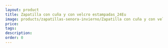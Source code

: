 ```yaml
---
layout: product
title: Zapatilla con cuña y con velcro estampadas_24Eu
image: products/zapatillas-senora-invierno/Zapatilla con cuña y con velcro estampadas_24Eu.jpeg
price: 
tags: 
description: 
order: 0
---
```

